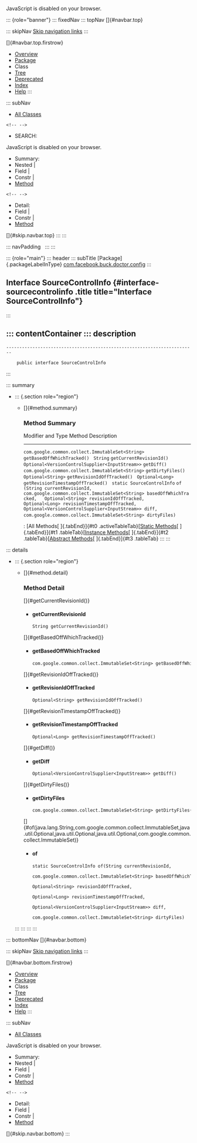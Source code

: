 <div>

JavaScript is disabled on your browser.

</div>

::: {role="banner"}
::: fixedNav
::: topNav
[]{#navbar.top}

::: skipNav
[Skip navigation links](#skip.navbar.top "Skip navigation links")
:::

[]{#navbar.top.firstrow}

-   [Overview](../../../../../index.html)
-   [Package](package-summary.html)
-   Class
-   [Tree](package-tree.html)
-   [Deprecated](../../../../../deprecated-list.html)
-   [Index](../../../../../index-all.html)
-   [Help](../../../../../help-doc.html)
:::

::: subNav
-   [All Classes](../../../../../allclasses.html)

```{=html}
<!-- -->
```
-   SEARCH:

<div>

<div>

JavaScript is disabled on your browser.

</div>

</div>

<div>

-   Summary: 
-   Nested \| 
-   Field \| 
-   Constr \| 
-   [Method](#method.summary)

```{=html}
<!-- -->
```
-   Detail: 
-   Field \| 
-   Constr \| 
-   [Method](#method.detail)

</div>

[]{#skip.navbar.top}
:::
:::

::: navPadding
 
:::
:::

::: {role="main"}
::: header
::: subTitle
[Package]{.packageLabelInType} [com.facebook.buck.doctor.config](package-summary.html)
:::

## Interface SourceControlInfo {#interface-sourcecontrolinfo .title title="Interface SourceControlInfo"}
:::

::: contentContainer
::: description
-   

    ------------------------------------------------------------------------

        public interface SourceControlInfo
:::

::: summary
-   ::: {.section role="region"}
    -   []{#method.summary}

        ### Method Summary

          Modifier and Type                                  Method                                                                                                                                                                                                                                                                                                            Description
          -------------------------------------------------- ----------------------------------------------------------------------------------------------------------------------------------------------------------------------------------------------------------------------------------------------------------------------------------------------------------------- -------------
          `com.google.common.collect.ImmutableSet<String>`   `getBasedOffWhichTracked()`                                                                                                                                                                                                                                                                                        
          `String`                                           `getCurrentRevisionId()`                                                                                                                                                                                                                                                                                           
          `Optional<VersionControlSupplier<InputStream>>`    `getDiff()`                                                                                                                                                                                                                                                                                                        
          `com.google.common.collect.ImmutableSet<String>`   `getDirtyFiles()`                                                                                                                                                                                                                                                                                                  
          `Optional<String>`                                 `getRevisionIdOffTracked()`                                                                                                                                                                                                                                                                                        
          `Optional<Long>`                                   `getRevisionTimestampOffTracked()`                                                                                                                                                                                                                                                                                 
          `static SourceControlInfo`                         `of​(String currentRevisionId,   com.google.common.collect.ImmutableSet<String> basedOffWhichTracked,   Optional<String> revisionIdOffTracked,   Optional<Long> revisionTimestampOffTracked,   Optional<VersionControlSupplier<InputStream>> diff,   com.google.common.collect.ImmutableSet<String> dirtyFiles)`    

          : [All Methods[ ]{.tabEnd}]{#t0 .activeTableTab}[[Static
          Methods](javascript:show(1);)[ ]{.tabEnd}]{#t1
          .tableTab}[[Instance
          Methods](javascript:show(2);)[ ]{.tabEnd}]{#t2
          .tableTab}[[Abstract
          Methods](javascript:show(4);)[ ]{.tabEnd}]{#t3 .tableTab}
    :::
:::

::: details
-   ::: {.section role="region"}
    -   []{#method.detail}

        ### Method Detail

        []{#getCurrentRevisionId()}

        -   #### getCurrentRevisionId

            ``` methodSignature
            String getCurrentRevisionId()
            ```

        []{#getBasedOffWhichTracked()}

        -   #### getBasedOffWhichTracked

            ``` methodSignature
            com.google.common.collect.ImmutableSet<String> getBasedOffWhichTracked()
            ```

        []{#getRevisionIdOffTracked()}

        -   #### getRevisionIdOffTracked

            ``` methodSignature
            Optional<String> getRevisionIdOffTracked()
            ```

        []{#getRevisionTimestampOffTracked()}

        -   #### getRevisionTimestampOffTracked

            ``` methodSignature
            Optional<Long> getRevisionTimestampOffTracked()
            ```

        []{#getDiff()}

        -   #### getDiff

            ``` methodSignature
            Optional<VersionControlSupplier<InputStream>> getDiff()
            ```

        []{#getDirtyFiles()}

        -   #### getDirtyFiles

            ``` methodSignature
            com.google.common.collect.ImmutableSet<String> getDirtyFiles()
            ```

        []{#of(java.lang.String,com.google.common.collect.ImmutableSet,java.util.Optional,java.util.Optional,java.util.Optional,com.google.common.collect.ImmutableSet)}

        -   #### of

            ``` methodSignature
            static SourceControlInfo of​(String currentRevisionId,
                                        com.google.common.collect.ImmutableSet<String> basedOffWhichTracked,
                                        Optional<String> revisionIdOffTracked,
                                        Optional<Long> revisionTimestampOffTracked,
                                        Optional<VersionControlSupplier<InputStream>> diff,
                                        com.google.common.collect.ImmutableSet<String> dirtyFiles)
            ```
    :::
:::
:::
:::

::: bottomNav
[]{#navbar.bottom}

::: skipNav
[Skip navigation links](#skip.navbar.bottom "Skip navigation links")
:::

[]{#navbar.bottom.firstrow}

-   [Overview](../../../../../index.html)
-   [Package](package-summary.html)
-   Class
-   [Tree](package-tree.html)
-   [Deprecated](../../../../../deprecated-list.html)
-   [Index](../../../../../index-all.html)
-   [Help](../../../../../help-doc.html)
:::

::: subNav
-   [All Classes](../../../../../allclasses.html)

<div>

<div>

JavaScript is disabled on your browser.

</div>

</div>

<div>

-   Summary: 
-   Nested \| 
-   Field \| 
-   Constr \| 
-   [Method](#method.summary)

```{=html}
<!-- -->
```
-   Detail: 
-   Field \| 
-   Constr \| 
-   [Method](#method.detail)

</div>

[]{#skip.navbar.bottom}
:::

